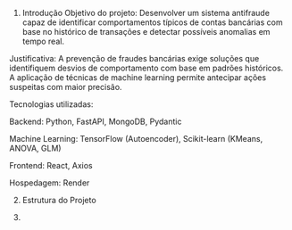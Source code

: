 1. Introdução
Objetivo do projeto: Desenvolver um sistema antifraude capaz de identificar comportamentos típicos de contas bancárias com base no histórico de transações e detectar possíveis anomalias em tempo real.

Justificativa: A prevenção de fraudes bancárias exige soluções que identifiquem desvios de comportamento com base em padrões históricos. A aplicação de técnicas de machine learning permite antecipar ações suspeitas com maior precisão.

Tecnologias utilizadas:

Backend: Python, FastAPI, MongoDB, Pydantic

Machine Learning: TensorFlow (Autoencoder), Scikit-learn (KMeans, ANOVA, GLM)

Frontend: React, Axios

Hospedagem: Render

2. Estrutura do Projeto

3. 
